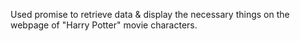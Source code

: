 Used promise to retrieve data & display the necessary things on the webpage of "Harry Potter" movie characters.

